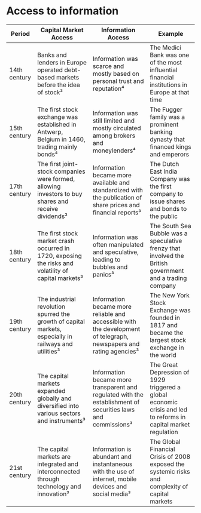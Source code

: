 # Access to information 

| Period | Capital Market Access | Information Access | Example |
| ------ | --------------------- | ------------------ | ------- |
| 14th century | Banks and lenders in Europe operated debt-based markets before the idea of stock³ | Information was scarce and mostly based on personal trust and reputation⁴ | The Medici Bank was one of the most influential financial institutions in Europe at that time |
| 15th century | The first stock exchange was established in Antwerp, Belgium in 1460, trading mainly bonds⁴ | Information was still limited and mostly circulated among brokers and moneylenders⁴ | The Fugger family was a prominent banking dynasty that financed kings and emperors |
| 17th century | The first joint-stock companies were formed, allowing investors to buy shares and receive dividends³ | Information became more available and standardized with the publication of share prices and financial reports³ | The Dutch East India Company was the first company to issue shares and bonds to the public |
| 18th century | The first stock market crash occurred in 1720, exposing the risks and volatility of capital markets³ | Information was often manipulated and speculative, leading to bubbles and panics³ | The South Sea Bubble was a speculative frenzy that involved the British government and a trading company |
| 19th century | The industrial revolution spurred the growth of capital markets, especially in railways and utilities³ | Information became more reliable and accessible with the development of telegraph, newspapers and rating agencies³ | The New York Stock Exchange was founded in 1817 and became the largest stock exchange in the world |
| 20th century | The capital markets expanded globally and diversified into various sectors and instruments³ | Information became more transparent and regulated with the establishment of securities laws and commissions³ | The Great Depression of 1929 triggered a global economic crisis and led to reforms in capital market regulation |
| 21st century | The capital markets are integrated and interconnected through technology and innovation³ | Information is abundant and instantaneous with the use of internet, mobile devices and social media³ | The Global Financial Crisis of 2008 exposed the systemic risks and complexity of capital markets |

